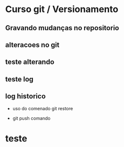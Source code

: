 # Curso git / Versionamento

## Gravando mudanças no repositorio

## alteracoes no git

## teste alterando

## teste log

## log historico

* uso do comenado git restore

* git push comando

# teste
